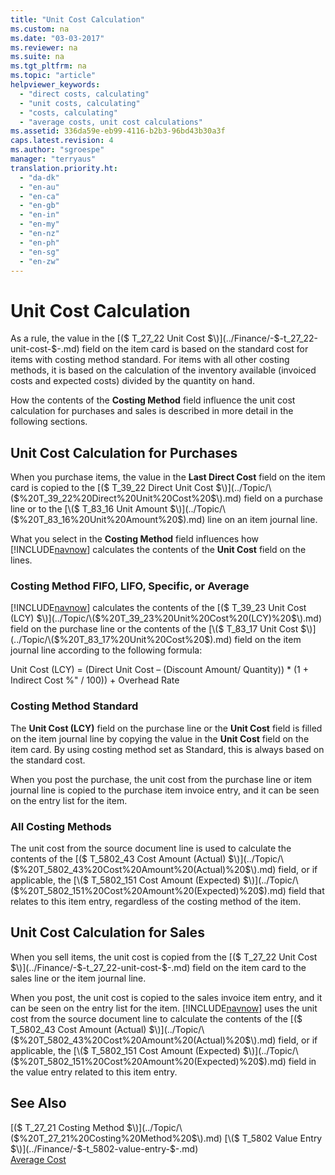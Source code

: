 ```yaml
---
title: "Unit Cost Calculation"
ms.custom: na
ms.date: "03-03-2017"
ms.reviewer: na
ms.suite: na
ms.tgt_pltfrm: na
ms.topic: "article"
helpviewer_keywords: 
  - "direct costs, calculating"
  - "unit costs, calculating"
  - "costs, calculating"
  - "average costs, unit cost calculations"
ms.assetid: 336da59e-eb99-4116-b2b3-96bd43b30a3f
caps.latest.revision: 4
ms.author: "sgroespe"
manager: "terryaus"
translation.priority.ht: 
  - "da-dk"
  - "en-au"
  - "en-ca"
  - "en-gb"
  - "en-in"
  - "en-my"
  - "en-nz"
  - "en-ph"
  - "en-sg"
  - "en-zw"
---
```

# Unit Cost Calculation
As a rule, the value in the [\($ T\_27\_22 Unit Cost $\)](../Finance/-$-t_27_22-unit-cost-$-.md) field on the item card is based on the standard cost for items with costing method standard. For items with all other costing methods, it is based on the calculation of the inventory available \(invoiced costs and expected costs\) divided by the quantity on hand.  
  
 How the contents of the **Costing Method** field influence the unit cost calculation for purchases and sales is described in more detail in the following sections.  
  
## Unit Cost Calculation for Purchases  
 When you purchase items, the value in the **Last Direct Cost** field on the item card is copied to the [\($ T\_39\_22 Direct Unit Cost $\)](../Topic/\($%20T_39_22%20Direct%20Unit%20Cost%20$\).md) field on a purchase line or to the [\($ T\_83\_16 Unit Amount $\)](../Topic/\($%20T_83_16%20Unit%20Amount%20$\).md) line on an item journal line.  
  
 What you select in the **Costing Method** field influences how [!INCLUDE[navnow](../ApplicationDesign/includes/navnow_md.md)] calculates the contents of the **Unit Cost** field on the lines.  
  
### Costing Method FIFO, LIFO, Specific, or Average  
 [!INCLUDE[navnow](../ApplicationDesign/includes/navnow_md.md)] calculates the contents of the [\($ T\_39\_23 Unit Cost \(LCY\) $\)](../Topic/\($%20T_39_23%20Unit%20Cost%20\(LCY\)%20$\).md) field on the purchase line or the contents of the [\($ T\_83\_17 Unit Cost $\)](../Topic/\($%20T_83_17%20Unit%20Cost%20$\).md) field on the item journal line according to the following formula:  
  
 Unit Cost \(LCY\) \= \(Direct Unit Cost – \(Discount Amount\/ Quantity\)\) \* \(1 \+ Indirect Cost %" \/ 100\)\) \+ Overhead Rate  
  
### Costing Method Standard  
 The **Unit Cost \(LCY\)** field on the purchase line or the **Unit Cost** field is filled on the item journal line by copying the value in the **Unit Cost** field on the item card. By using costing method set as Standard, this is always based on the standard cost.  
  
 When you post the purchase, the unit cost from the purchase line or item journal line is copied to the purchase item invoice entry, and it can be seen on the entry list for the item.  
  
### All Costing Methods  
 The unit cost from the source document line is used to calculate the contents of the [\($ T\_5802\_43 Cost Amount \(Actual\) $\)](../Topic/\($%20T_5802_43%20Cost%20Amount%20\(Actual\)%20$\).md) field, or if applicable, the [\($ T\_5802\_151 Cost Amount \(Expected\) $\)](../Topic/\($%20T_5802_151%20Cost%20Amount%20\(Expected\)%20$\).md) field that relates to this item entry, regardless of the costing method of the item.  
  
## Unit Cost Calculation for Sales  
 When you sell items, the unit cost is copied from the [\($ T\_27\_22 Unit Cost $\)](../Finance/-$-t_27_22-unit-cost-$-.md) field on the item card to the sales line or the item journal line.  
  
 When you post, the unit cost is copied to the sales invoice item entry, and it can be seen on the entry list for the item. [!INCLUDE[navnow](../ApplicationDesign/includes/navnow_md.md)] uses the unit cost from the source document line to calculate the contents of the [\($ T\_5802\_43 Cost Amount \(Actual\) $\)](../Topic/\($%20T_5802_43%20Cost%20Amount%20\(Actual\)%20$\).md) field, or if applicable, the [\($ T\_5802\_151 Cost Amount \(Expected\) $\)](../Topic/\($%20T_5802_151%20Cost%20Amount%20\(Expected\)%20$\).md) field in the value entry related to this item entry.  
  
## See Also  
 [\($ T\_27\_21 Costing Method $\)](../Topic/\($%20T_27_21%20Costing%20Method%20$\).md)   
 [\($ T\_5802 Value Entry $\)](../Finance/-$-t_5802-value-entry-$-.md)   
 [Average Cost](../Finance/average-cost.md)
